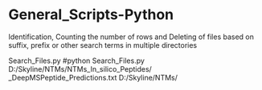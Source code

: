 # General_Scripts-Python
Identification, Counting the number of rows and Deleting of files based on suffix, prefix or other search terms in multiple directories

Search_Files.py
#python Search_Files.py D:/Skyline/NTMs/NTMs_In_silico_Peptides/ _DeepMSPeptide_Predictions.txt D:/Skyline/NTMs/
